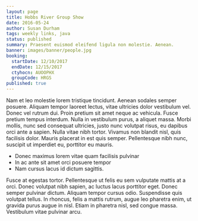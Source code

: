 ```yaml
---
layout: page
title: Hobbs River Group Show
date: 2016-05-24
author: Susan Durham
tags: weekly links, java
status: published
summary: Praesent euismod eleifend ligula non molestie. Aenean.
banner: images/banner/people.jpg
booking:
  startDate: 12/10/2017
  endDate: 12/15/2017
  ctyhocn: AUOOPHX
  groupCode: HRGS
published: true
---
```

Nam et leo molestie lorem tristique tincidunt. Aenean sodales semper posuere. Aliquam tempor laoreet lectus, vitae ultricies dolor vestibulum vel. Donec vel rutrum dui. Proin pretium sit amet neque ac vehicula. Fusce pretium tempus interdum. Nulla in vestibulum purus, a aliquet massa. Morbi mollis, nunc sed consequat ultricies, justo nunc volutpat risus, eu dapibus orci ante a sapien. Nulla vitae nibh tortor. Vivamus non blandit nisl, quis facilisis dolor. Mauris placerat in est quis semper. Pellentesque nibh nunc, suscipit ut imperdiet eu, porttitor eu mauris.

* Donec maximus lorem vitae quam facilisis pulvinar
* In ac ante sit amet orci posuere tempor
* Nam cursus lacus id dictum sagittis.

Fusce at egestas tortor. Pellentesque ut felis eu sem vulputate mattis at a orci. Donec volutpat nibh sapien, ac luctus lacus porttitor eget. Donec semper pulvinar dictum. Aliquam tempor cursus odio. Suspendisse quis volutpat tellus. In rhoncus, felis a mattis rutrum, augue leo pharetra enim, ut gravida purus augue in nisl. Etiam in pharetra nisl, sed congue massa. Vestibulum vitae pulvinar arcu.
